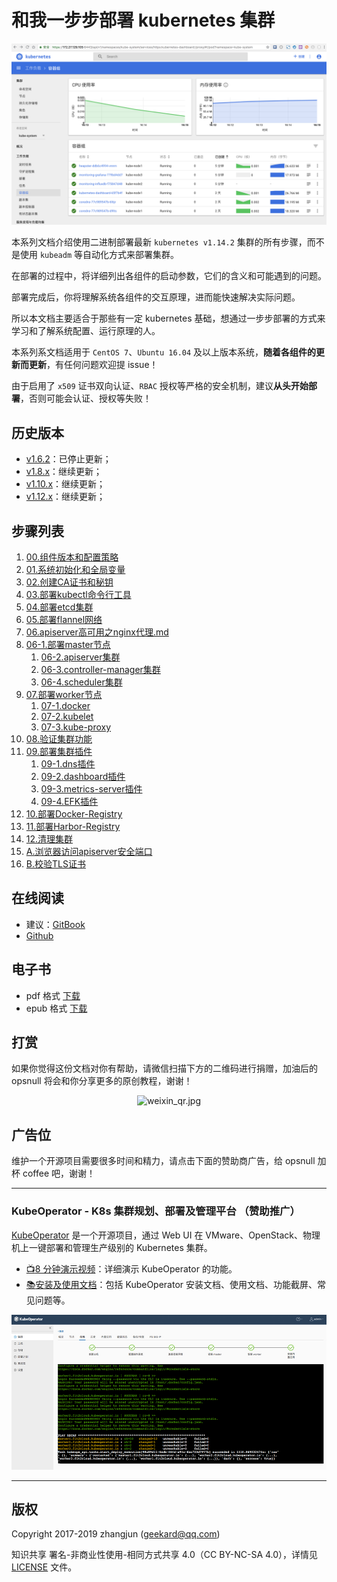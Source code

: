 # 和我一步步部署 kubernetes 集群

![dashboard-home](./images/dashboard-home.png)

本系列文档介绍使用二进制部署最新 `kubernetes v1.14.2` 集群的所有步骤，而不是使用 `kubeadm` 等自动化方式来部署集群。

在部署的过程中，将详细列出各组件的启动参数，它们的含义和可能遇到的问题。

部署完成后，你将理解系统各组件的交互原理，进而能快速解决实际问题。

所以本文档主要适合于那些有一定 kubernetes 基础，想通过一步步部署的方式来学习和了解系统配置、运行原理的人。

本系列系文档适用于 `CentOS 7`、`Ubuntu 16.04` 及以上版本系统，**随着各组件的更新而更新**，有任何问题欢迎提 issue！

由于启用了 `x509` 证书双向认证、`RBAC` 授权等严格的安全机制，建议**从头开始部署**，否则可能会认证、授权等失败！

## 历史版本

+ [v1.6.2](https://github.com/opsnull/follow-me-install-kubernetes-cluster/tree/v1.6.2)：已停止更新；
+ [v1.8.x](https://github.com/opsnull/follow-me-install-kubernetes-cluster/tree/v1.8.x)：继续更新；
+ [v1.10.x](https://github.com/opsnull/follow-me-install-kubernetes-cluster/tree/v1.10.x)：继续更新；
+ [v1.12.x](https://github.com/opsnull/follow-me-install-kubernetes-cluster/tree/v1.12.x)：继续更新；

## 步骤列表

1. [00.组件版本和配置策略](00.组件版本和配置策略.md)
1. [01.系统初始化和全局变量](01.系统初始化和全局变量.md)
1. [02.创建CA证书和秘钥](02.创建CA证书和秘钥.md)			
1. [03.部署kubectl命令行工具](03.部署kubectl命令行工具.md)			
1. [04.部署etcd集群](04.部署etcd集群.md)				
1. [05.部署flannel网络](05.部署flannel网络.md)		
1. [06.apiserver高可用之nginx代理.md](06-0.apiserver高可用之nginx代理.md)
1. [06-1.部署master节点](06-1.部署master节点.md)
    1. [06-2.apiserver集群](06-2.apiserver集群.md)	
    1. [06-3.controller-manager集群](06-3.controller-manager集群.md)
    1. [06-4.scheduler集群](06-4.scheduler集群.md)		
1. [07.部署worker节点](07-0.部署worker节点.md)
    1. [07-1.docker](07-1.docker.md)					
    1. [07-2.kubelet](07-2.kubelet.md)				
    1. [07-3.kube-proxy](07-3.kube-proxy.md)			
1. [08.验证集群功能](08.验证集群功能.md)			
1. [09.部署集群插件](09-0.部署集群插件.md)
    1. [09-1.dns插件](09-1.dns插件.md)
    1. [09-2.dashboard插件](09-2.dashboard插件.md)
    1. [09-3.metrics-server插件](09-3.metrics-server插件.md)
    1. [09-4.EFK插件](09-4.EFK插件.md)			
1. [10.部署Docker-Registry](10.部署Docker-Registry.md)	
1. [11.部署Harbor-Registry](11.部署Harbor-Registry.md)	
1. [12.清理集群](12.清理集群.md)
1. [A.浏览器访问apiserver安全端口](A.浏览器访问kube-apiserver安全端口.md)
1. [B.校验TLS证书](B.校验TLS证书.md)

## 在线阅读

+ 建议：[GitBook](https://k8s-install.opsnull.com/)
+ [Github](https://www.gitbook.com/book/opsnull/follow-me-install-kubernetes-cluster)

## 电子书

+ pdf 格式 [下载](https://www.gitbook.com/download/pdf/book/opsnull/follow-me-install-kubernetes-cluster)
+ epub 格式 [下载](https://www.gitbook.com/download/epub/book/opsnull/follow-me-install-kubernetes-cluster)

## 打赏

如果你觉得这份文档对你有帮助，请微信扫描下方的二维码进行捐赠，加油后的 opsnull 将会和你分享更多的原创教程，谢谢！

<p align="center">
  <img src="https://github.com/opsnull/follow-me-install-kubernetes-cluster/blob/master/images/weixin_qr.jpg?raw=true" alt="weixin_qr.jpg"/>
</p>

## 广告位

维护一个开源项目需要很多时间和精力，请点击下面的赞助商广告，给 opsnull 加杯 coffee 吧，谢谢！	

***

### KubeOperator - K8s 集群规划、部署及管理平台 （赞助推广）

[KubeOperator](https://kubeoperator.io/) 是一个开源项目，通过 Web UI 在 VMware、OpenStack、物理机上一键部署和管理生产级别的 Kubernetes 集群。

-  [:tv:8 分钟演示视频]( https://kubeoperator-1256577600.file.myqcloud.com/video/KubeOperator2.1.mp4)：详细演示 KubeOperator 的功能。
-  [:books:安装及使用文档](https://docs.kubeoperator.io/)：包括 KubeOperator 安装文档、使用文档、功能截屏、常见问题等。

![kubeoperator-ui](https://raw.githubusercontent.com/KubeOperator/website/master/images/kubeoperator-ui.jpg)

***

## 版权

Copyright 2017-2019 zhangjun (geekard@qq.com)

知识共享 署名-非商业性使用-相同方式共享 4.0（CC BY-NC-SA 4.0），详情见 [LICENSE](LICENSE) 文件。
